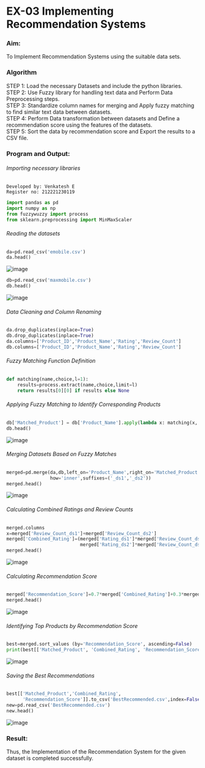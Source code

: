 # EX-03 Implementing Recommendation Systems
### Aim:
To Implement Recommendation Systems using the suitable data sets. 
### Algorithm
STEP 1: Load the necessary Datasets and include the python libraries.<br>
STEP 2: Use Fuzzy library for handling text data and Perform Data Preprocessing steps.<br>
STEP 3: Standardize column names for merging and Apply fuzzy matching to find similar text data between datasets.<br>
STEP 4: Perform Data transformation between datasets and Define a recommendation score using the features of the datasets.<br>
STEP 5: Sort the data by recommendation score and Export the results to a CSV file.
### Program and Output:
###### Importing necessary libraries
```
Developed by: Venkatesh E
Register no: 212221230119
```
```Python
import pandas as pd 
import numpy as np
from fuzzywuzzy import process
from sklearn.preprocessing import MinMaxScaler
```
###### Reading the datasets

  
```Python
da=pd.read_csv('emobile.csv')          
da.head()
```
![image](https://github.com/user-attachments/assets/b01c0a08-a1ce-4b95-bdc2-9a1e55ac2754)
</td> 
<td>
  
```Python
db=pd.read_csv('maxmobile.csv')          
db.head()
```
![image](https://github.com/user-attachments/assets/2f5465ef-7e47-4ae9-9a3a-70cd745edc2c)
</td>
</tr> 
</table>

###### Data Cleaning and Column Renaming
```Python
da.drop_duplicates(inplace=True)
db.drop_duplicates(inplace=True)
da.columns=['Product_ID','Product_Name','Rating','Review_Count']
db.columns=['Product_ID','Product_Name','Rating','Review_Count']
```
###### Fuzzy Matching Function Definition
```Python
def matching(name,choice,l=1):
    results=process.extract(name,choice,limit=l)
    return results[0][0] if results else None
```
###### Applying Fuzzy Matching to Identify Corresponding Products
```Python
db['Matched_Product'] = db['Product_Name'].apply(lambda x: matching(x, da['Product_Name'].tolist()))
db.head()
```
![image](https://github.com/user-attachments/assets/77492da3-93cc-4140-8f6f-4c9cf25d1d18)



###### Merging Datasets Based on Fuzzy Matches
```Python
merged=pd.merge(da,db,left_on='Product_Name',right_on='Matched_Product',
                how='inner',suffixes=('_ds1','_ds2'))
merged.head()
```
![image](https://github.com/user-attachments/assets/7880a3ba-b653-458c-b97b-344d85a96793)



###### Calculating Combined Ratings and Review Counts
```Python
merged.columns
x=merged['Review_Count_ds1']+merged['Review_Count_ds2']
merged['Combined_Rating']=(merged['Rating_ds1']*merged['Review_Count_ds1']+
                           merged['Rating_ds2']*merged['Review_Count_ds2'])/x
merged.head()
```
![image](https://github.com/user-attachments/assets/56379282-1cbc-44ef-815e-ae293c815923)

###### Calculating Recommendation Score
```Python
merged['Recommendation_Score']=0.7*merged['Combined_Rating']+0.3*merged['Rating_ds1']
merged.head()
```
![image](https://github.com/user-attachments/assets/a7f7d7b0-e00d-4f01-a432-1d4aab74d043)

###### Identifying Top Products by Recommendation Score
```Python
best=merged.sort_values (by='Recommendation_Score', ascending=False)
print(best[['Matched_Product', 'Combined_Rating', 'Recommendation_Score']].head(5))
```
![image](https://github.com/user-attachments/assets/dac8c335-a560-41a0-9ffc-e89eb533f4b1)

###### Saving the Best Recommendations
```Python
best[['Matched_Product','Combined_Rating',
      'Recommendation_Score']].to_csv('BestRecommended.csv',index=False)
new=pd.read_csv('BestRecommended.csv')
new.head()
```
![image](https://github.com/user-attachments/assets/1bae1f7a-b9e7-4f07-914b-85f8729e92f6)

### Result:
Thus, the Implementation of the Recommendation System for the given dataset is completed successfully.<br>
